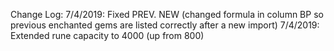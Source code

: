 Change Log:
7/4/2019: Fixed PREV. NEW (changed formula in column BP so previous enchanted gems are listed correctly after a new import)
7/4/2019: Extended rune capacity to 4000 (up from 800)
